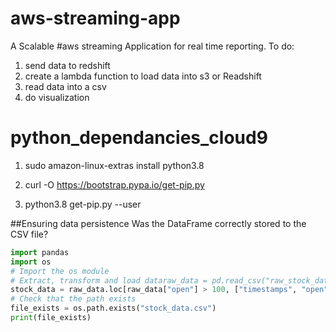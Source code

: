# aws-streaming-app
A Scalable #aws streaming Application for real time reporting.
To do:
1. send data to redshift
2. create a lambda function to load data into s3 or Readshift
3. read data into a csv
4. do visualization

# python_dependancies_cloud9

1. sudo amazon-linux-extras install python3.8

2. curl -O https://bootstrap.pypa.io/get-pip.py

3. python3.8 get-pip.py --user


##Ensuring data persistence Was the DataFrame correctly stored to the CSV file?


```python
import pandas
import os
# Import the os module
# Extract, transform and load dataraw_data = pd.read_csv("raw_stock_data.csv")
stock_data = raw_data.loc[raw_data["open"] > 100, ["timestamps", "open"]]stock_data.to_csv("stock_data.csv")
# Check that the path exists
file_exists = os.path.exists("stock_data.csv")
print(file_exists)
 ```
